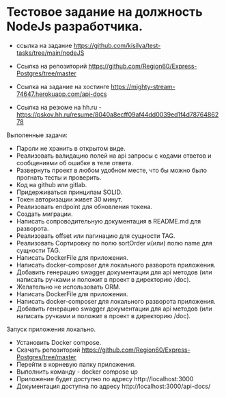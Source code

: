 # Тестовое задание на должность NodeJs разработчика.

  - ссылка на задание https://github.com/kisilya/test-tasks/tree/main/nodeJS

  - Ссылка на репозиторий https://github.com/Region60/Express-Postgres/tree/master

  - Ссылка на задание на хостинге https://mighty-stream-74647.herokuapp.com/api-docs

  - Ссылка на резюме на hh.ru - https://pskov.hh.ru/resume/8040a8ecff09af44dd0039ed1f4d7876486278

 Выполенные задачи:
 - Пароли не хранить в открытом виде.
 - Реализовать валидацию полей на api запросы с кодами ответов и сообщениями об ошибке в теле ответа.
 - Развернуть проект в любом удобном месте, что бы можно было прогнать тесты и проверить.
 - Код на github или gitlab.
 - Придерживаться принципам SOLID.
 - Токен авторизации живет 30 минут.
 - Реализовать endpoint для обновления токена.
 - Создать миграции.
 - Написать сопроводительную документация в README.md для разворота.
 - Реализовать offset или пагинацию для сущности TAG.
 - Реализовать Сортировку по полю sortOrder и(или) полю name для сущности TAG.
 - Написать DockerFile для приложения.
 - Написать docker-composer для локального разворота приложения.
 - Добавить генерацию swagger документации для api методов (или написать ручками и положит в проект в директорию /doc).
 - Желательно не использовать ORM.
 - Написать DockerFile для приложения.
 - Написать docker-composer для локального разворота приложения.
 - Добавить генерацию swagger документации для api методов (или написать ручками и положит в проект в директорию /doc).

 Запуск приложения локально.
  - Установить  Docker compose.
  - Скачать репозиторий https://github.com/Region60/Express-Postgres/tree/master
  - Перейти в корневую папку приложения.
  - Выполнить команду - docker compose up
  - Приложение будет доступно по адресу http://localhost:3000
  - Документация доступна по адресу http://localhost:3000/api-docs/
